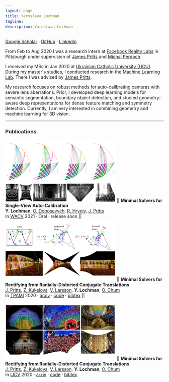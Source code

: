 ```yaml
---
layout: page
title: Yaroslava Lochman
tagline: 
description: Yaroslava Lochman
---
```


[Google Scholar](https://scholar.google.com/citations?user=9tfA7cMAAAAJ) · [GitHub](https://github.com/ylochman) · [LinkedIn](https://www.linkedin.com/in/yaroslava-lochman-008408129/)

From Feb to Aug 2020 I was a research intern at [Facebook Reality Labs][frl] in Pittsburgh under supervision of [James Pritts](https://prittjam.github.io) and [Michal Perdoch](https://scholar.google.com/citations?user=0Y_LBNIAAAAJ).

I received my MSc in Jan 2020 at [Ukrainian Catholic University (UCU)][ucu]. During my master's studies, I conducted research in the [Machine Learning Lab][mllab]. There I was advised by [James Pritts](https://prittjam.github.io).

My research focuses on robust methods for auto-calibrating cameras with severe lens aberrations. Prior, I developed deep learning models for semantic segmentation, boundary object detection, and studied geometry-aware deep representations for dense feature matching and symmetry detection. Currently, I am very interested in combining geometry and machine learning for 3D vision.

<!-- ---

#### News
<style>
.date {
  color:darkgrey;
  font-size:small;
  vertical-align:bottom;
} 
</style>
<span class="date">**Feb 2020:**</span> | Started a Research Internship at [Facebook Reality Labs][frl] in Pittsburgh.
<span class="date">**Jan 2020:**</span> | Presented my [Master's Thesis](http://er.ucu.edu.ua/bitstream/handle/1/2039/Lochman_Minimal%20Solvers%20for%20Single.pdf) at [Ukrainian Catholic University (UCU)][ucu].
<span class="date">**Dec 2019:**</span> | Organised a [Computer Vision course](https://github.com/ucuapps/computer-vision-course) for CS bachelors at [UCU][ucu].
<span class="date">**Sep 2018:**</span> | Obtained a scholarship for conducting research in the [Machine Learning Lab][mllab] at [UCU][ucu]. -->

[ucu]: https://apps.ucu.edu.ua/en
[mllab]: https://apps.ucu.edu.ua/en/mllab
[frl]: https://tech.fb.com/codec-avatars-facebook-reality-labs

---

### Publications

<img src="./assets/thumbnails/wacv21.png" width="350"/> || **Minimal Solvers for Single-View Auto-Calibration** <br> **Y. Lochman**, [O. Dobosevych][odobosevych], [R. Hryniv][rhryniv], [J. Pritts][jbpritts] <br> In [WACV](http://wacv2021.thecvf.com) 2021 · Oral · release soon
||
<img src="./assets/thumbnails/pami20.png" width="350"/> || **Minimal Solvers for Rectifying from Radially-Distorted Conjugate Translations** <br> [J. Pritts][jbpritts], [Z. Kukelova][zkukelova], [V. Larsson][vlarsson], **Y. Lochman**, [O. Chum][ochum] <br> In [TPAMI][tpami20] 2020 · [arxiv][tpami20-arxiv] · [code][repeats] · [bibtex](pages/bibtex/pami20.html)
||
<img src="./assets/thumbnails/ijcv20.png" width="350"/> || **Minimal Solvers for Rectifying from Radially-Distorted Conjugate Translations**<br>[J. Pritts][jbpritts], [Z. Kukelova][zkukelova], [V. Larsson][vlarsson], **Y. Lochman**, [O. Chum][ochum] <br> In [IJCV][ijcv20] 2020 · [arxiv][ijcv20-arxiv] · [code][repeats] · [bibtex](pages/bibtex/ijcv20.html)


[jbpritts]: https://scholar.google.com/citations?user=fvTKAEUAAAAJ
[zkukelova]: https://scholar.google.com/citations?user=M4a3VyYAAAAJ
[vlarsson]: https://scholar.google.com/citations?user=vHeD0TYAAAAJ
[ochum]: https://scholar.google.com/citations?user=4T42Ke0AAAAJ
[odobosevych]: https://scholar.google.com/citations?user=Zg-YKKQAAAAJ
[rhryniv]: https://scholar.google.com/citations?user=VqhpE1QAAAAJ

[repeats]: https://github.com/prittjam/repeats
[autocalib]: https://github.com/ylochman/autocalib

[tpami20]: https://ieeexplore.ieee.org/document/9086062
[tpami20-arxiv]: https://arxiv.org/pdf/1911.01507.pdf

[ijcv20]: https://link.springer.com/article/10.1007/s11263-019-01216-x
[ijcv20-arxiv]: https://arxiv.org/pdf/1907.11539.pdf